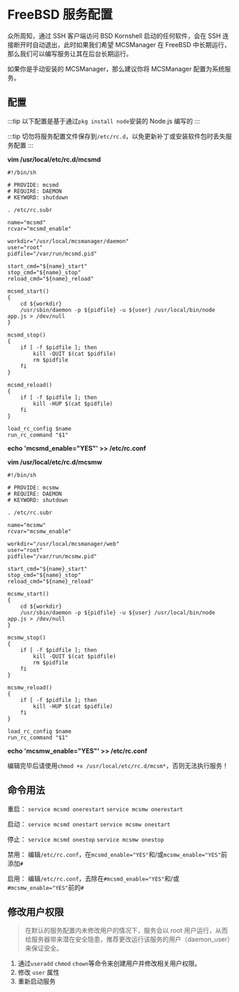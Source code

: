 # FreeBSD 服务配置

众所周知，通过 SSH 客户端访问 BSD Kornshell 启动的任何软件，会在 SSH 连接断开时自动退出，此时如果我们希望 MCSManager 在 FreeBSD 中长期运行，那么我们可以编写服务让其在后台长期运行。

如果你是手动安装的 MCSManager，那么建议你将 MCSManager 配置为系统服务。

## 配置

:::tip
以下配置是基于通过`pkg install node`安装的 Node.js 编写的
:::

:::tip
切勿将服务配置文件保存到`/etc/rc.d`，以免更新补丁或安装软件包时丢失服务配置
:::

**vim /usr/local/etc/rc.d/mcsmd**

```
#!/bin/sh

# PROVIDE: mcsmd
# REQUIRE: DAEMON
# KEYWORD: shutdown

. /etc/rc.subr

name="mcsmd"
rcvar="mcsmd_enable"

workdir="/usr/local/mcsmanager/daemon"
user="root"
pidfile="/var/run/mcsmd.pid"

start_cmd="${name}_start"
stop_cmd="${name}_stop"
reload_cmd="${name}_reload"

mcsmd_start()
{
    cd ${workdir}
    /usr/sbin/daemon -p ${pidfile} -u ${user} /usr/local/bin/node app.js > /dev/null
}

mcsmd_stop()
{
    if [ -f $pidfile ]; then
        kill -QUIT $(cat $pidfile)
        rm $pidfile
    fi
}

mcsmd_reload()
{
    if [ -f $pidfile ]; then
        kill -HUP $(cat $pidfile)
    fi
}

load_rc_config $name
run_rc_command "$1"
```

**echo 'mcsmd_enable="YES"' >> /etc/rc.conf**

**vim /usr/local/etc/rc.d/mcsmw**

```
#!/bin/sh

# PROVIDE: mcsmw
# REQUIRE: DAEMON
# KEYWORD: shutdown

. /etc/rc.subr

name="mcsmw"
rcvar="mcsmw_enable"

workdir="/usr/local/mcsmanager/web"
user="root"
pidfile="/var/run/mcsmw.pid"

start_cmd="${name}_start"
stop_cmd="${name}_stop"
reload_cmd="${name}_reload"

mcsmw_start()
{
    cd ${workdir}
    /usr/sbin/daemon -p ${pidfile} -u ${user} /usr/local/bin/node app.js > /dev/null
}

mcsmw_stop()
{
    if [ -f $pidfile ]; then
        kill -QUIT $(cat $pidfile)
        rm $pidfile
    fi
}

mcsmw_reload()
{
    if [ -f $pidfile ]; then
        kill -HUP $(cat $pidfile)
    fi
}

load_rc_config $name
run_rc_command "$1"
```

**echo 'mcsmw_enable="YES"' >> /etc/rc.conf**

编辑完毕后请使用`chmod +x /usr/local/etc/rc.d/mcsm*`，否则无法执行服务！


## 命令用法

重启：
`service mcsmd onerestart`
`service mcsmw onerestart`

启动：
`service mcsmd onestart`
`service mcsmw onestart`

停止：
`service mcsmd onestop`
`service mcsmw onestop`

禁用：
编辑`/etc/rc.conf`，在`mcsmd_enable="YES"`和/或`mcsmw_enable="YES"`前添加`#`

启用：
编辑`/etc/rc.conf`，去除在`#mcsmd_enable="YES"`和/或`#mcsmw_enable="YES"`前的`#`

## 修改用户权限

> 在默认的服务配置内未修改用户的情况下，服务会以 root 用户运行，从而给服务器带来潜在安全隐患，推荐更改运行该服务的用户（daemon_user）来保证安全。

1. 通过`useradd` `chmod` `chown`等命令来创建用户并修改相关用户权限。
2. 修改 `user` 属性
3. 重新启动服务
